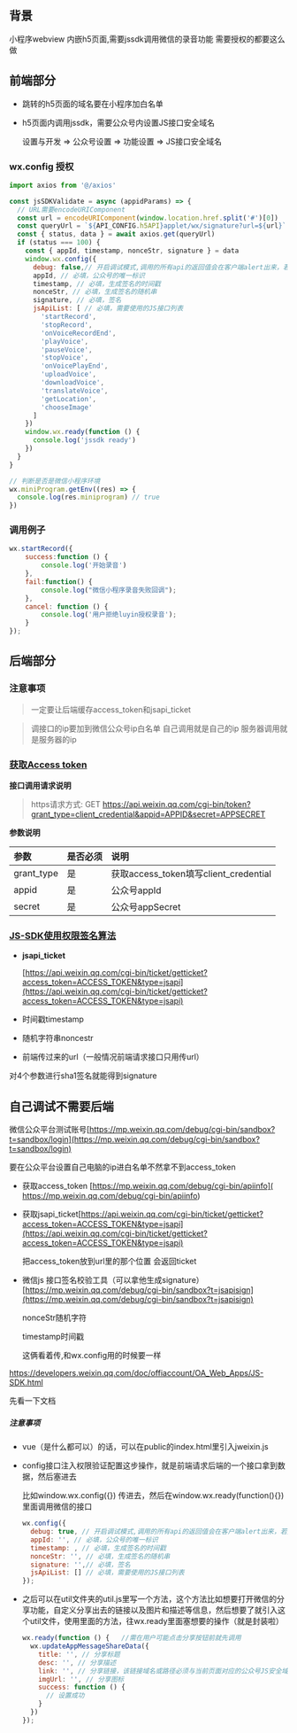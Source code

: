 ## **背景**

小程序webview 内嵌h5页面,需要jssdk调用微信的录音功能
需要授权的都要这么做

## **前端部分**

- 跳转的h5页面的域名要在小程序加白名单

- h5页面内调用jssdk，需要公众号内设置JS接口安全域名

  设置与开发 => 公众号设置 => 功能设置 => JS接口安全域名

### wx.config 授权

```js
import axios from '@/axios'

const jsSDKValidate = async (appidParams) => {
  // URL需要encodeURIComponent
  const url = encodeURIComponent(window.location.href.split('#')[0])
  const queryUrl = `${API_CONFIG.h5API}applet/wx/signature?url=${url}`
  const { status, data } = await axios.get(queryUrl)
  if (status === 100) {
    const { appId, timestamp, nonceStr, signature } = data
    window.wx.config({
      debug: false,// 开启调试模式,调用的所有api的返回值会在客户端alert出来，若要查看传入的参数，可以在pc端打开，参数信息会通过log打出，仅在pc端时才会打印。
      appId, // 必填，公众号的唯一标识
      timestamp, // 必填，生成签名的时间戳
      nonceStr, // 必填，生成签名的随机串
      signature, // 必填，签名
      jsApiList: [ // 必填，需要使用的JS接口列表
        'startRecord',
        'stopRecord',
        'onVoiceRecordEnd',
        'playVoice',
        'pauseVoice',
        'stopVoice',
        'onVoicePlayEnd',
        'uploadVoice',
        'downloadVoice',
        'translateVoice',
        'getLocation',
        'chooseImage'
      ]
    })
    window.wx.ready(function () {
      console.log('jssdk ready')
    })
  }
}

// 判断是否是微信小程序环境
wx.miniProgram.getEnv((res) => {
  console.log(res.miniprogram) // true
})
```

### 调用例子

```js
wx.startRecord({
    success:function () {
        console.log('开始录音')
    },
    fail:function() {
        console.log("微信小程序录音失败回调");
    },
    cancel: function () {
        console.log('用户拒绝luyin授权录音');
    }
});
```

## **后端部分**

### 注意事项

> 一定要让后端缓存access_token和jsapi_ticket

> 调接口的ip要加到微信公众号ip白名单 自己调用就是自己的ip 服务器调用就是服务器的ip

### [获取Access token](https://developers.weixin.qq.com/doc/offiaccount/Basic_Information/Get_access_token.html)

**接口调用请求说明**

> https请求方式: GET https://api.weixin.qq.com/cgi-bin/token?grant_type=client_credential&appid=APPID&secret=APPSECRET

**参数说明**

| 参数       | 是否必须 | 说明                                  |
| :--------- | :------- | :------------------------------------ |
| grant_type | 是       | 获取access_token填写client_credential |
| appid      | 是       | 公众号appId                           |
| secret     | 是       | 公众号appSecret                       |

### [**JS-SDK使用权限签名算法**](https://developers.weixin.qq.com/doc/offiaccount/OA_Web_Apps/JS-SDK.html#62)

- **jsapi_ticket**

  [https://api.weixin.qq.com/cgi-bin/ticket/getticket?access_token=ACCESS_TOKEN&type=jsapi](https://api.weixin.qq.com/cgi-bin/ticket/getticket?access_token=ACCESS_TOKEN&type=jsapi)

- 时间戳timestamp

- 随机字符串noncestr

- 前端传过来的url（一般情况前端请求接口只用传url）

对4个参数进行sha1签名就能得到signature

## **自己调试不需要后端**

微信公众平台测试账号[https://mp.weixin.qq.com/debug/cgi-bin/sandbox?t=sandbox/login](https://mp.weixin.qq.com/debug/cgi-bin/sandbox?t=sandbox/login)

要在公众平台设置自己电脑的ip进白名单不然拿不到access_token

- 获取access_token [https://mp.weixin.qq.com/debug/cgi-bin/apiinfo]( https://mp.weixin.qq.com/debug/cgi-bin/apiinfo)

- 获取jsapi_ticket[https://api.weixin.qq.com/cgi-bin/ticket/getticket?access_token=ACCESS_TOKEN&type=jsapi](https://api.weixin.qq.com/cgi-bin/ticket/getticket?access_token=ACCESS_TOKEN&type=jsapi)

  把access_token放到url里的那个位置 会返回ticket

- 微信js 接口签名校验工具（可以拿他生成signature）[https://mp.weixin.qq.com/debug/cgi-bin/sandbox?t=jsapisign](https://mp.weixin.qq.com/debug/cgi-bin/sandbox?t=jsapisign)

  nonceStr随机字符

  timestamp时间戳

  这俩看着传,和wx.config用的时候要一样

https://developers.weixin.qq.com/doc/offiaccount/OA_Web_Apps/JS-SDK.html

先看一下文档

##### 注意事项

- vue（是什么都可以）的话，可以在public的index.html里引入jweixin.js

- config接口注入权限验证配置这步操作，就是前端请求后端的一个接口拿到数据，然后塞进去

  比如window.wx.config({}) 传进去，然后在window.wx.ready(function(){})里面调用微信的接口

  ```js
  wx.config({
    debug: true, // 开启调试模式,调用的所有api的返回值会在客户端alert出来，若要查看传入的参数，可以在pc端打开，参数信息会通过log打出，仅在pc端时才会打印。
    appId: '', // 必填，公众号的唯一标识
    timestamp: , // 必填，生成签名的时间戳
    nonceStr: '', // 必填，生成签名的随机串
    signature: '',// 必填，签名
    jsApiList: [] // 必填，需要使用的JS接口列表
  });
  ```

- 之后可以在util文件夹的util.js里写一个方法，这个方法比如想要打开微信的分享功能，自定义分享出去的链接以及图片和描述等信息，然后想要了就引入这个util文件，使用里面的方法，往wx.ready里面塞想要的操作（就是封装啦）

  ```js
  wx.ready(function () {   //需在用户可能点击分享按钮前就先调用
    wx.updateAppMessageShareData({ 
      title: '', // 分享标题
      desc: '', // 分享描述
      link: '', // 分享链接，该链接域名或路径必须与当前页面对应的公众号JS安全域名一致
      imgUrl: '', // 分享图标
      success: function () {
        // 设置成功
      }
    })
  }); 
  ```

  

